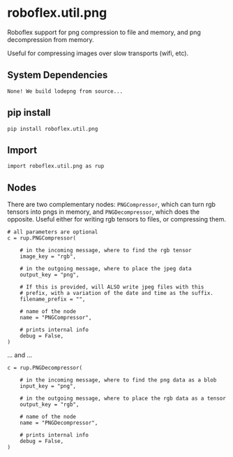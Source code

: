 # roboflex.util.png

Roboflex support for png compression to file and memory, and png decompression from memory.

Useful for compressing images over slow transports (wifi, etc).

## System Dependencies

    None! We build lodepng from source...

## pip install

    pip install roboflex.util.png

## Import

    import roboflex.util.png as rup

## Nodes

There are two complementary nodes: `PNGCompressor`, which can turn rgb tensors into pngs in memory, and `PNGDecompressor`, which does the opposite. Useful either for writing rgb tensors to files, or compressing them.

    # all parameters are optional
    c = rup.PNGCompressor(

        # in the incoming message, where to find the rgb tensor
        image_key = "rgb",

        # in the outgoing message, where to place the jpeg data
        output_key = "png", 

        # If this is provided, will ALSO write jpeg files with this 
        # prefix, with a variation of the date and time as the suffix.
        filename_prefix = "",

        # name of the node
        name = "PNGCompressor",

        # prints internal info
        debug = False,
    )

... and ...

    c = rup.PNGDecompressor(

        # in the incoming message, where to find the png data as a blob
        input_key = "png",

        # in the outgoing message, where to place the rgb data as a tensor
        output_key = "rgb", 

        # name of the node
        name = "PNGDecompressor",

        # prints internal info
        debug = False,
    )
